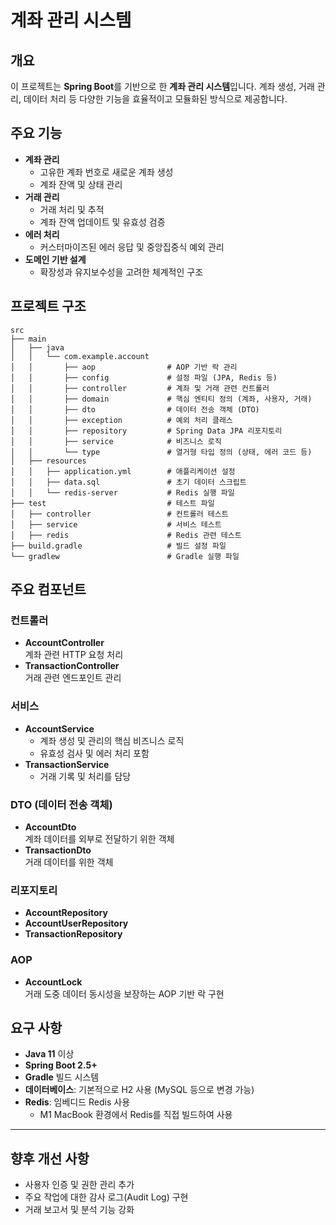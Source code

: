 # 계좌 관리 시스템

## 개요
이 프로젝트는 **Spring Boot**를 기반으로 한 **계좌 관리 시스템**입니다. 계좌 생성, 거래 관리, 데이터 처리 등 다양한 기능을 효율적이고 모듈화된 방식으로 제공합니다.

## 주요 기능
- **계좌 관리**
  - 고유한 계좌 번호로 새로운 계좌 생성
  - 계좌 잔액 및 상태 관리
- **거래 관리**
  - 거래 처리 및 추적
  - 계좌 잔액 업데이트 및 유효성 검증
- **에러 처리**
  - 커스터마이즈된 에러 응답 및 중앙집중식 예외 관리
- **도메인 기반 설계**
  - 확장성과 유지보수성을 고려한 체계적인 구조

## 프로젝트 구조
```plaintext
src
├── main
│   ├── java
│   │   └── com.example.account
│   │       ├── aop                # AOP 기반 락 관리
│   │       ├── config             # 설정 파일 (JPA, Redis 등)
│   │       ├── controller         # 계좌 및 거래 관련 컨트롤러
│   │       ├── domain             # 핵심 엔티티 정의 (계좌, 사용자, 거래)
│   │       ├── dto                # 데이터 전송 객체 (DTO)
│   │       ├── exception          # 예외 처리 클래스
│   │       ├── repository         # Spring Data JPA 리포지토리
│   │       ├── service            # 비즈니스 로직
│   │       └── type               # 열거형 타입 정의 (상태, 에러 코드 등)
│   ├── resources
│   │   ├── application.yml        # 애플리케이션 설정
│   │   ├── data.sql               # 초기 데이터 스크립트
│   │   └── redis-server           # Redis 실행 파일
├── test                           # 테스트 파일
│   ├── controller                 # 컨트롤러 테스트
│   ├── service                    # 서비스 테스트
│   ├── redis                      # Redis 관련 테스트
├── build.gradle                   # 빌드 설정 파일
└── gradlew                        # Gradle 실행 파일
```
## 주요 컴포넌트

### 컨트롤러
- **AccountController**  
  계좌 관련 HTTP 요청 처리
- **TransactionController**  
  거래 관련 엔드포인트 관리

### 서비스
- **AccountService**  
  - 계좌 생성 및 관리의 핵심 비즈니스 로직
  - 유효성 검사 및 에러 처리 포함
- **TransactionService**  
  - 거래 기록 및 처리를 담당

### DTO (데이터 전송 객체)
- **AccountDto**  
  계좌 데이터를 외부로 전달하기 위한 객체
- **TransactionDto**  
  거래 데이터를 위한 객체

### 리포지토리
- **AccountRepository**
- **AccountUserRepository**
- **TransactionRepository**

### AOP
- **AccountLock**  
  거래 도중 데이터 동시성을 보장하는 AOP 기반 락 구현

## 요구 사항

- **Java 11** 이상
- **Spring Boot 2.5+**
- **Gradle** 빌드 시스템
- **데이터베이스**: 기본적으로 H2 사용 (MySQL 등으로 변경 가능)
- **Redis**: 임베디드 Redis 사용  
  - M1 MacBook 환경에서 Redis를 직접 빌드하여 사용


---

## 향후 개선 사항

- 사용자 인증 및 권한 관리 추가
- 주요 작업에 대한 감사 로그(Audit Log) 구현
- 거래 보고서 및 분석 기능 강화


